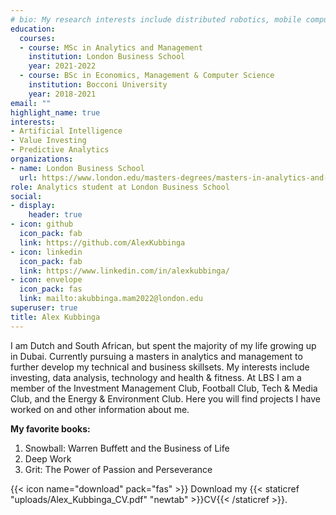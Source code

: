 ```yaml
---
# bio: My research interests include distributed robotics, mobile computing and programmable matter.
education:
  courses:
  - course: MSc in Analytics and Management
    institution: London Business School
    year: 2021-2022
  - course: BSc in Economics, Management & Computer Science
    institution: Bocconi University
    year: 2018-2021
email: ""
highlight_name: true
interests:
- Artificial Intelligence
- Value Investing
- Predictive Analytics
organizations:
- name: London Business School
  url: https://www.london.edu/masters-degrees/masters-in-analytics-and-management
role: Analytics student at London Business School
social:
- display:
    header: true
- icon: github
  icon_pack: fab
  link: https://github.com/AlexKubbinga
- icon: linkedin
  icon_pack: fab
  link: https://www.linkedin.com/in/alexkubbinga/
- icon: envelope
  icon_pack: fas
  link: mailto:akubbinga.mam2022@london.edu
superuser: true
title: Alex Kubbinga
---
```


I am Dutch and South African, but spent the majority of my life growing up in Dubai. Currently pursuing a masters in analytics and management to further develop my technical and business skillsets. My interests include investing, data analysis, technology and health & fitness. At LBS I am a member of the Investment Management Club, Football Club, Tech & Media Club, and the Energy & Environment Club. Here you will find projects I have worked on and other information about me. 

**My favorite books:**
1. Snowball: Warren Buffett and the Business of Life
2. Deep Work
3. Grit: The Power of Passion and Perseverance

{{< icon name="download" pack="fas" >}} Download my {{< staticref "uploads/Alex_Kubbinga_CV.pdf" "newtab" >}}CV{{< /staticref >}}.

